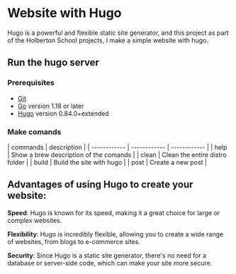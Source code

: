 # Website with Hugo
Hugo is a powerful and flexible static site generator, and this project as part of the Holberton School projects, I make a simple website with hugo.

## Run the hugo server
### Prerequisites

* [Git](http://https://git-scm.com/book/en/v2/Getting-Started-Installing-Git "Git")
* [Go](http://https://go.dev/dl/ "Go") version 1.18 or later
* [Hugo](http://https://gohugo.io/installation/linux/ "Hugo") version 0.84.0+extended


### Make comands
| commands | description  |
| ------------ | ------------ | ------------ |
| help  | Show a brew description of the comands  |
|  clean  |  Clean the entire distro folder |
|  build |  Build the site with hugo  |
|  post |  Create a new post |

## Advantages of using Hugo to create your website:

**Speed**: Hugo is known for its speed, making it a great choice for large or complex websites.

**Flexibility**: Hugo is incredibly flexible, allowing you to create a wide range of websites, from blogs to e-commerce sites.

**Security**: Since Hugo is a static site generator, there's no need for a database or server-side code, which can make your site more secure.

